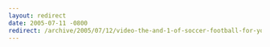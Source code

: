```yaml
---
layout: redirect
date: 2005-07-11 -0800
redirect: /archive/2005/07/12/video-the-and-1-of-soccer-football-for-you-brits.aspx/
---
```

